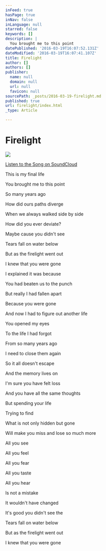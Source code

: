 ```yaml
---
inFeed: true
hasPage: true
inNav: false
inLanguage: null
starred: false
keywords: []
description: |
  You brought me to this point
datePublished: '2016-03-19T16:07:52.131Z'
dateModified: '2016-03-19T16:07:41.107Z'
title: Firelight
author: []
authors: []
publisher:
  name: null
  domain: null
  url: null
  favicon: null
sourcePath: _posts/2016-03-19-firelight.md
published: true
url: firelight/index.html
_type: Article

---
```

# Firelight
![](https://the-grid-user-content.s3-us-west-2.amazonaws.com/759179e0-bbf7-4663-8be4-a2c5b20771ec.jpg)

[Listen to the Song on SoundCloud][0]

This is my final life

You brought me to this point

So many years ago

How did ours paths diverge

When we always walked side by side

How did you ever deviate?

Maybe cause you didn't see

Tears fall on water below

But as the firelight went out

I knew that you were gone

I explained it was because

You had beaten us to the punch

But really I had fallen apart 

Because you were gone

And now I had to figure out another life 

You opened my eyes

To the life I had forgot

From so many years ago

I need to close them again

So it all doesn't escape

And the memory lives on

I'm sure you have felt loss

And you have all the same thoughts

But spending your life 

Trying to find

What is not only hidden but gone

Will make you miss and lose so much more

All you see

All you feel

All you fear

All you taste

All you hear

Is not a mistake

It wouldn't have changed

It's good you didn't see the

Tears fall on water below

But as the firelight went out

I knew that you were gone 

[0]: https://soundcloud.com/bhensinger/firelight